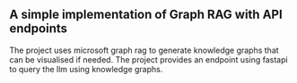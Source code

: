 ## A simple implementation of Graph RAG with API endpoints
The project uses microsoft graph rag to generate knowledge graphs that can be visualised if needed. The project provides an endpoint using fastapi to query the llm using knowledge graphs.
